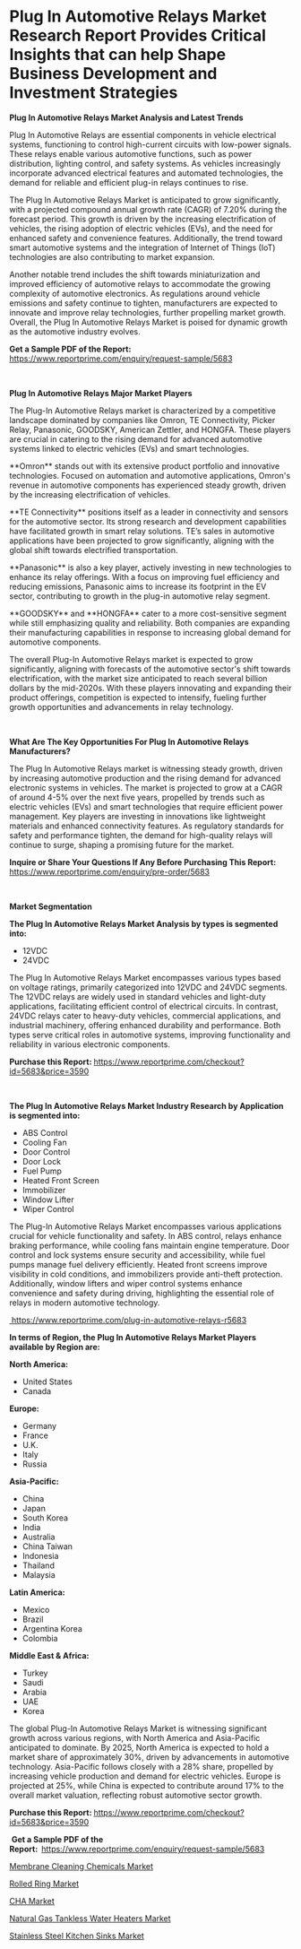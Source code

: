 <p><h1>Plug In Automotive Relays Market Research Report Provides Critical Insights that can help Shape Business Development and Investment Strategies</h1></p><p><strong>Plug In Automotive Relays Market Analysis and Latest Trends</strong></p>
<p><p>Plug In Automotive Relays are essential components in vehicle electrical systems, functioning to control high-current circuits with low-power signals. These relays enable various automotive functions, such as power distribution, lighting control, and safety systems. As vehicles increasingly incorporate advanced electrical features and automated technologies, the demand for reliable and efficient plug-in relays continues to rise.</p><p>The Plug In Automotive Relays Market is anticipated to grow significantly, with a projected compound annual growth rate (CAGR) of 7.20% during the forecast period. This growth is driven by the increasing electrification of vehicles, the rising adoption of electric vehicles (EVs), and the need for enhanced safety and convenience features. Additionally, the trend toward smart automotive systems and the integration of Internet of Things (IoT) technologies are also contributing to market expansion.</p><p>Another notable trend includes the shift towards miniaturization and improved efficiency of automotive relays to accommodate the growing complexity of automotive electronics. As regulations around vehicle emissions and safety continue to tighten, manufacturers are expected to innovate and improve relay technologies, further propelling market growth. Overall, the Plug In Automotive Relays Market is poised for dynamic growth as the automotive industry evolves.</p></p>
<p><strong>Get a Sample PDF of the Report:&nbsp;</strong> <a href="https://www.reportprime.com/enquiry/request-sample/5683?utm_campaign=1573&utm_medium=2&utm_source=Github&utm_content=ia&utm_term=28102024&utm_id=plug-in-automotive-relays">https://www.reportprime.com/enquiry/request-sample/5683</a></p>
<p>&nbsp;</p>
<p><strong>Plug In Automotive Relays Major Market Players</strong></p>
<p><p>The Plug-In Automotive Relays market is characterized by a competitive landscape dominated by companies like Omron, TE Connectivity, Picker Relay, Panasonic, GOODSKY, American Zettler, and HONGFA. These players are crucial in catering to the rising demand for advanced automotive systems linked to electric vehicles (EVs) and smart technologies.</p><p>**Omron** stands out with its extensive product portfolio and innovative technologies. Focused on automation and automotive applications, Omron's revenue in automotive components has experienced steady growth, driven by the increasing electrification of vehicles.</p><p>**TE Connectivity** positions itself as a leader in connectivity and sensors for the automotive sector. Its strong research and development capabilities have facilitated growth in smart relay solutions. TE’s sales in automotive applications have been projected to grow significantly, aligning with the global shift towards electrified transportation.</p><p>**Panasonic** is also a key player, actively investing in new technologies to enhance its relay offerings. With a focus on improving fuel efficiency and reducing emissions, Panasonic aims to increase its footprint in the EV sector, contributing to growth in the plug-in automotive relay segment.</p><p>**GOODSKY** and **HONGFA** cater to a more cost-sensitive segment while still emphasizing quality and reliability. Both companies are expanding their manufacturing capabilities in response to increasing global demand for automotive components.</p><p>The overall Plug-In Automotive Relays market is expected to grow significantly, aligning with forecasts of the automotive sector's shift towards electrification, with the market size anticipated to reach several billion dollars by the mid-2020s. With these players innovating and expanding their product offerings, competition is expected to intensify, fueling further growth opportunities and advancements in relay technology.</p></p>
<p>&nbsp;</p>
<p><strong>What Are The Key Opportunities For Plug In Automotive Relays Manufacturers?</strong></p>
<p><p>The Plug In Automotive Relays market is witnessing steady growth, driven by increasing automotive production and the rising demand for advanced electronic systems in vehicles. The market is projected to grow at a CAGR of around 4-5% over the next five years, propelled by trends such as electric vehicles (EVs) and smart technologies that require efficient power management. Key players are investing in innovations like lightweight materials and enhanced connectivity features. As regulatory standards for safety and performance tighten, the demand for high-quality relays will continue to surge, shaping a promising future for the market.</p></p>
<p><strong>Inquire or Share Your Questions If Any Before Purchasing This Report:</strong> <a href="https://www.reportprime.com/enquiry/pre-order/5683?utm_campaign=1573&utm_medium=2&utm_source=Github&utm_content=ia&utm_term=28102024&utm_id=plug-in-automotive-relays">https://www.reportprime.com/enquiry/pre-order/5683</a></p>
<p>&nbsp;</p>
<p><strong>Market Segmentation</strong></p>
<p><strong>The Plug In Automotive Relays Market Analysis by types is segmented into:</strong></p>
<p><ul><li>12VDC</li><li>24VDC</li></ul></p>
<p><p>The Plug In Automotive Relays Market encompasses various types based on voltage ratings, primarily categorized into 12VDC and 24VDC segments. The 12VDC relays are widely used in standard vehicles and light-duty applications, facilitating efficient control of electrical circuits. In contrast, 24VDC relays cater to heavy-duty vehicles, commercial applications, and industrial machinery, offering enhanced durability and performance. Both types serve critical roles in automotive systems, improving functionality and reliability in various electronic components.</p></p>
<p><strong>Purchase this Report:&nbsp;</strong><a href="https://www.reportprime.com/checkout?id=5683&price=3590&utm_campaign=1573&utm_medium=2&utm_source=Github&utm_content=ia&utm_term=28102024&utm_id=plug-in-automotive-relays">https://www.reportprime.com/checkout?id=5683&price=3590</a></p>
<p>&nbsp;</p>
<p><strong>The Plug In Automotive Relays Market Industry Research by Application is segmented into:</strong></p>
<p><ul><li>ABS Control</li><li>Cooling Fan</li><li>Door Control</li><li>Door Lock</li><li>Fuel Pump</li><li>Heated Front Screen</li><li>Immobilizer</li><li>Window Lifter</li><li>Wiper Control</li></ul></p>
<p><p>The Plug-In Automotive Relays Market encompasses various applications crucial for vehicle functionality and safety. In ABS control, relays enhance braking performance, while cooling fans maintain engine temperature. Door control and lock systems ensure security and accessibility, while fuel pumps manage fuel delivery efficiently. Heated front screens improve visibility in cold conditions, and immobilizers provide anti-theft protection. Additionally, window lifters and wiper control systems enhance convenience and safety during driving, highlighting the essential role of relays in modern automotive technology.</p></p>
<p><a href="https://www.reportprime.com/plug-in-automotive-relays-r5683?utm_campaign=1573&utm_medium=2&utm_source=Github&utm_content=ia&utm_term=28102024&utm_id=plug-in-automotive-relays">&nbsp;https://www.reportprime.com/plug-in-automotive-relays-r5683</a></p>
<p><strong>In terms of Region, the Plug In Automotive Relays Market Players available by Region are:</strong></p>
<p>
    <p> <strong> North America: </strong>
        <ul>
            <li>United States</li>
            <li>Canada</li>
        </ul>
        </p> 
    <p> <strong> Europe: </strong>
        <ul>
            <li>Germany</li>
            <li>France</li>
            <li>U.K.</li>
            <li>Italy</li>
            <li>Russia</li>
        </ul>
        </p> 
    <p> <strong> Asia-Pacific: </strong>
        <ul>
            <li>China</li>
            <li>Japan</li>
            <li>South Korea</li>
            <li>India</li>
            <li>Australia</li>
            <li>China Taiwan</li>
            <li>Indonesia</li>
            <li>Thailand</li>
            <li>Malaysia</li>
        </ul>
        </p> 
    <p> <strong> Latin America: </strong>
        <ul>
            <li>Mexico</li>
            <li>Brazil</li>
            <li>Argentina Korea</li>
            <li>Colombia</li>
        </ul>
        </p> 
    <p> <strong> Middle East & Africa: </strong>
        <ul>
            <li>Turkey</li>
            <li>Saudi</li>
            <li>Arabia</li>
            <li>UAE</li>
            <li>Korea</li>
        </ul>
    </p>
    </p>
<p><p>The global Plug-In Automotive Relays Market is witnessing significant growth across various regions, with North America and Asia-Pacific anticipated to dominate. By 2025, North America is expected to hold a market share of approximately 30%, driven by advancements in automotive technology. Asia-Pacific follows closely with a 28% share, propelled by increasing vehicle production and demand for electric vehicles. Europe is projected at 25%, while China is expected to contribute around 17% to the overall market valuation, reflecting robust automotive sector growth.</p></p>
<p><strong>Purchase this Report: </strong><a href="https://www.reportprime.com/checkout?id=5683&price=3590&utm_campaign=1573&utm_medium=2&utm_source=Github&utm_content=ia&utm_term=28102024&utm_id=plug-in-automotive-relays">https://www.reportprime.com/checkout?id=5683&price=3590</a></p>
<p>&nbsp;<strong>Get a Sample PDF of the Report:&nbsp;&nbsp;</strong><a href="https://www.reportprime.com/enquiry/request-sample/5683?utm_campaign=1573&utm_medium=2&utm_source=Github&utm_content=ia&utm_term=28102024&utm_id=plug-in-automotive-relays">https://www.reportprime.com/enquiry/request-sample/5683</a></p>
<p><strong></strong></p>
<p><p><a href="https://www.linkedin.com/pulse/consumer-behavior-shifts-membrane-cleaning-chemicals-market-gunme?utm_campaign=1573&utm_medium=2&utm_source=Github&utm_content=ia&utm_term=28102024&utm_id=plug-in-automotive-relays">Membrane Cleaning Chemicals Market</a></p><p><a href="https://www.linkedin.com/pulse/rolled-ring-market-consolidation-impact-structure-2024-2031-qwxse?utm_campaign=1573&utm_medium=2&utm_source=Github&utm_content=ia&utm_term=28102024&utm_id=plug-in-automotive-relays">Rolled Ring Market</a></p><p><a href="https://www.linkedin.com/pulse/cha-market-growth-outlook-from-2024-2031-projecting-96-cagr-6mzge?utm_campaign=1573&utm_medium=2&utm_source=Github&utm_content=ia&utm_term=28102024&utm_id=plug-in-automotive-relays">CHA Market</a></p><p><a href="https://www.linkedin.com/pulse/natural-gas-tankless-water-heaters-market-industry-landscape-ukerf?utm_campaign=1573&utm_medium=2&utm_source=Github&utm_content=ia&utm_term=28102024&utm_id=plug-in-automotive-relays">Natural Gas Tankless Water Heaters Market</a></p><p><a href="https://www.linkedin.com/pulse/stainless-steel-kitchen-sinks-momentum-charting-78-cagr-path-5op2f?utm_campaign=1573&utm_medium=2&utm_source=Github&utm_content=ia&utm_term=28102024&utm_id=plug-in-automotive-relays">Stainless Steel Kitchen Sinks Market</a></p></p>